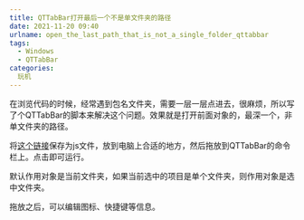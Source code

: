 ```yaml
---
title: QTTabBar打开最后一个不是单文件夹的路径
date: 2021-11-20 09:40
urlname: open_the_last_path_that_is_not_a_single_folder_qttabbar
tags: 
  - Windows
  - QTTabBar
categories: 
  玩机
---
```

在浏览代码的时候，经常遇到包名文件夹，需要一层一层点进去，很麻烦，所以写了个QTTabBar的脚本来解决这个问题。效果就是打开前面对象的，最深一个，非单文件夹的路径。

将[这个链接](https://gist.github.com/chenyue404/a450719f3a57ce76485cec30a7728648#file-)保存为js文件，放到电脑上合适的地方，然后拖放到QTTabBar的命令栏上。点击即可运行。  

默认作用对象是当前文件夹，如果当前选中的项目是单个文件夹，则作用对象是选中文件夹。

拖放之后，可以编辑图标、快捷键等信息。
